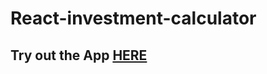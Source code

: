 # React-investment-calculator

## Try out the App [HERE](https://renaldas0.github.io/React-investment-calculator/)
